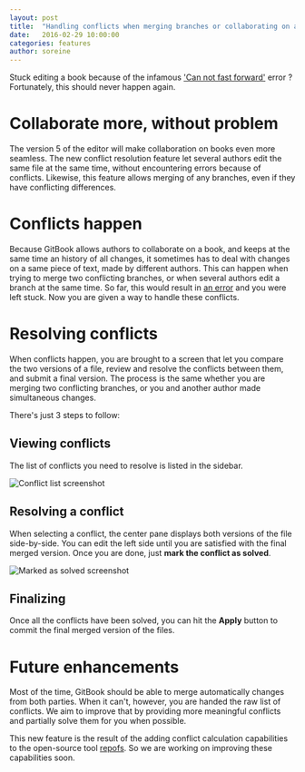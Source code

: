 ```yaml
---
layout: post
title:  "Handling conflicts when merging branches or collaborating on a file"
date:   2016-02-29 10:00:00
categories: features
author: soreine
---
```


Stuck editing a book because of the infamous ['Can not fast forward'](https://github.com/GitbookIO/gitbook/issues/1117) error ? Fortunately, this should never happen again.

<!-- more -->

# Collaborate more, without problem

The version 5 of the editor will make collaboration on books even more seamless.
The new conflict resolution feature let several authors edit the same file at the same time, without encountering errors because of conflicts. Likewise, this feature allows merging of any branches, even if they have conflicting differences.

# Conflicts happen

Because GitBook allows authors to collaborate on a book, and keeps at
the same time an history of all changes, it sometimes has to deal with
changes on a same piece of text, made by different authors. This can happen when trying to merge two conflicting branches, or when several authors edit a branch at the same time. So far, this would result in [an error](https://github.com/GitbookIO/gitbook/issues/1117) and you were left stuck. Now you are given a way to handle these conflicts.

# Resolving conflicts

When conflicts happen, you are brought to a screen that let you
compare the two versions of a file, review and resolve the conflicts
between them, and submit a final version. The process is the same
whether you are merging two conflicting branches, or you and another
author made simultaneous changes.

There's just 3 steps to follow:

## Viewing conflicts

The list of conflicts you need to resolve is listed in the sidebar.

![Conflict list screenshot]()

## Resolving a conflict

When selecting a conflict, the center pane displays both versions of the file side-by-side.
You can edit the left side until you are satisfied with the final merged version. Once you are done, just __mark the conflict as solved__.

![Marked as solved screenshot]()

## Finalizing

Once all the conflicts have been solved, you can hit the __Apply__ button to commit the final merged version of the files.

# Future enhancements

Most of the time, GitBook should be able to merge automatically changes from both parties. When it can't, however, you are handed the raw list of conflicts. We aim to improve that by providing more meaningful conflicts and partially solve them for you when possible.

This new feature is the result of the adding conflict calculation capabilities to the open-source tool [repofs](https://github.com/GitbookIO/repofs). So we are working on improving these capabilities soon.
